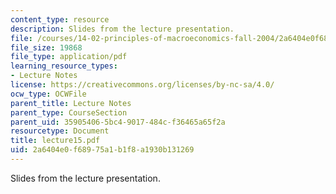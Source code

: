 ```yaml
---
content_type: resource
description: Slides from the lecture presentation.
file: /courses/14-02-principles-of-macroeconomics-fall-2004/2a6404e0f68975a1b1f8a1930b131269_lecture15.pdf
file_size: 19868
file_type: application/pdf
learning_resource_types:
- Lecture Notes
license: https://creativecommons.org/licenses/by-nc-sa/4.0/
ocw_type: OCWFile
parent_title: Lecture Notes
parent_type: CourseSection
parent_uid: 35905406-5bc4-9017-484c-f36465a65f2a
resourcetype: Document
title: lecture15.pdf
uid: 2a6404e0-f689-75a1-b1f8-a1930b131269
---
```

Slides from the lecture presentation.